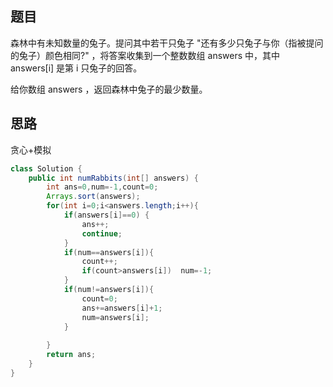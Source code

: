 ## 题目
森林中有未知数量的兔子。提问其中若干只兔子 "还有多少只兔子与你（指被提问的兔子）颜色相同?" ，将答案收集到一个整数数组 answers 中，其中 answers[i] 是第 i 只兔子的回答。

给你数组 answers ，返回森林中兔子的最少数量。
## 思路
贪心+模拟
```java
class Solution {
    public int numRabbits(int[] answers) {
        int ans=0,num=-1,count=0;
        Arrays.sort(answers);
        for(int i=0;i<answers.length;i++){
            if(answers[i]==0) {
                ans++;
                continue;
            }
            if(num==answers[i]){
                count++;
                if(count>answers[i])  num=-1;
            }
            if(num!=answers[i]){
                count=0;
                ans+=answers[i]+1;
                num=answers[i];
            }
            
        }
        return ans;
    }
}
```
